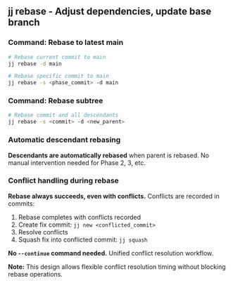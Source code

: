 ## jj rebase - Adjust dependencies, update base branch

### Command: Rebase to latest main
```bash
# Rebase current commit to main
jj rebase -d main

# Rebase specific commit to main
jj rebase -s <phase_commit> -d main
```

### Command: Rebase subtree
```bash
# Rebase commit and all descendants
jj rebase -s <commit> -d <new_parent>
```

### Automatic descendant rebasing
**Descendants are automatically rebased** when parent is rebased. No manual intervention needed for Phase 2, 3, etc.

### Conflict handling during rebase
**Rebase always succeeds, even with conflicts.** Conflicts are recorded in commits:
1. Rebase completes with conflicts recorded
2. Create fix commit: `jj new <conflicted_commit>`
3. Resolve conflicts
4. Squash fix into conflicted commit: `jj squash`

**No `--continue` command needed.** Unified conflict resolution workflow.

**Note:** This design allows flexible conflict resolution timing without blocking rebase operations.